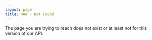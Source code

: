 ```yaml
---
layout: page
title: 404 - Not Found
---
```


The page you are trying to reach does not exist or at least not for this version of our API.